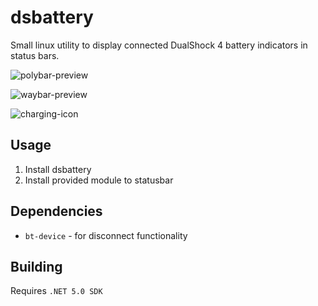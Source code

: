 # dsbattery
Small linux utility to display connected DualShock 4 battery indicators in status bars.

![polybar-preview](https://i.imgur.com/9r9o1hP.png)

![waybar-preview](https://i.imgur.com/GXa37M9.png)

![charging-icon](https://i.imgur.com/62s66R7.png)

## Usage

1. Install dsbattery
2. Install provided module to statusbar

## Dependencies

* `bt-device` - for disconnect functionality

## Building

Requires `.NET 5.0 SDK`
